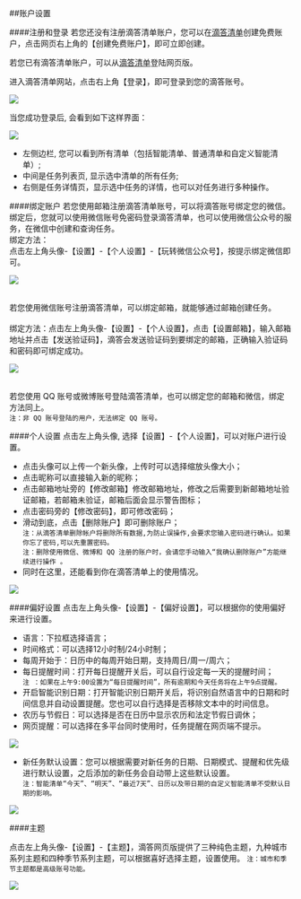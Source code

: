 ##账户设置

####注册和登录
若您还没有注册滴答清单账户，您可以在[滴答清单](https://dida365.com)创建免费账户，点击网页右上角的【创建免费账户】，即可立即创建。

若您已有滴答清单账户，可以从[滴答清单](https://dida365.com)登陆网页版。

进入滴答清单网站，点击右上角【登录】，即可登录到您的滴答账号。

![](account/1.1.1.png)

当您成功登录后, 会看到如下这样界面：

![](account/1.1.2.png)

* 左侧边栏, 您可以看到所有清单（包括智能清单、普通清单和自定义智能清单）; 
* 中间是任务列表页, 显示选中清单的所有任务; 
* 右侧是任务详情页，显示选中任务的详情，也可以对任务进行多种操作。

####绑定账户
若您使用邮箱注册滴答清单账号，可以将滴答账号绑定您的微信。
<br >绑定后，您就可以使用微信账号免密码登录滴答清单，也可以使用微信公众号的服务，在微信中创建和查询任务。
<br >绑定方法：  
点击左上角头像-【设置】-【个人设置】-【玩转微信公众号】，按提示绑定微信即可。

![](account/1.1.3.png)

<br >若您使用微信账号注册滴答清单，可以绑定邮箱，就能够通过邮箱创建任务。  
<br >绑定方法：点击左上角头像-【设置】-【个人设置】，点击【设置邮箱】，输入邮箱地址并点击【发送验证码】，滴答会发送验证码到要绑定的邮箱，正确输入验证码和密码即可绑定成功。

![](account/1.1.4.png)

<br >若您使用 QQ 账号或微博账号登陆滴答清单，也可以绑定您的邮箱和微信，绑定方法同上。
<br >`注：非 QQ 账号登陆的用户，无法绑定 QQ 账号。`

####个人设置
点击左上角头像, 选择【设置】-【个人设置】，可以对账户进行设置。
* 点击头像可以上传一个新头像，上传时可以选择缩放头像大小；
* 点击昵称可以直接输入新的昵称；
* 点击邮箱地址旁的【修改邮箱】修改邮箱地址，修改之后需要到新邮箱地址验证邮箱，若邮箱未验证，邮箱后面会显示警告图标；
* 点击密码旁的【修改密码】，即可修改密码；
* 滑动到底，点击【删除账户】即可删除账户；
<br >`注：从滴答清单删除帐户将删除所有数据,为防止误操作,会要求您输入密码进行确认。如果你忘了密码,可以先重置密码。`
<br >`注：删除使用微信、微博和 QQ 注册的账户时，会请您手动输入“我确认删除账户”方能继续进行操作 。`
* 同时在这里，还能看到你在滴答清单上的使用情况。

![](account/1.1.5.png)

####偏好设置
点击左上角头像-【设置】-【偏好设置】，可以根据你的使用偏好来进行设置。
* 语言：下拉框选择语言；
* 时间格式：可以选择12小时制/24小时制；
* 每周开始于：日历中的每周开始日期，支持周日/周一/周六；
* 每日提醒时间：打开每日提醒开关后，可以自行设定每一天的提醒时间；
<br>`注 ：如果在上午9:00设置为“每日提醒时间”，所有逾期和今天任务将在上午9点提醒。`
* 开启智能识别日期：打开智能识别日期开关后，将识别自然语言中的日期和时间信息并自动设置提醒。您也可以自行选择是否移除文本中的时间信息。
* 农历与节假日：可以选择是否在日历中显示农历和法定节假日调休；
* 网页提醒：可以选择在多平台同时使用时，任务提醒在网页端不提示。

![](account/persetting.png)

* 新任务默认设置：您可以根据需要对新任务的日期、日期模式、提醒和优先级进行默认设置，之后添加的新任务会自动带上这些默认设置。
<br>`注：智能清单“今天”、“明天”、“最近7天”、日历以及带日期的自定义智能清单不受默认日期的影响。 `

![](account/1.1.7.png)

####主题

点击左上角头像-【设置】-【主题】，滴答网页版提供了三种纯色主题，九种城市系列主题和四种季节系列主题，可以根据喜好选择主题，设置使用。
`注：城市和季节主题都是高级账号功能。`

![](account/skin.png)







